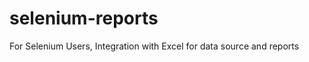 selenium-reports
================

For Selenium Users, Integration with Excel for data source and reports
